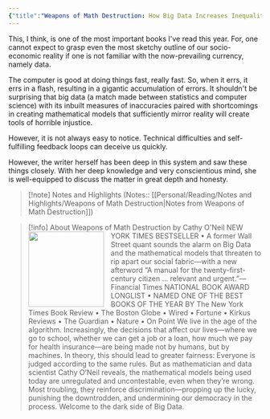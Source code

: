 ```yaml
---
{"title":"Weapons of Math Destruction: How Big Data Increases Inequality and Threatens Democracy","created":"2019-05-31T00:00:00+06:00","updated":"2023-07-11T15:14:54+06:00","read_count":1,"authors":["Cathy O'Neil"],"isbn10":553418815,"reviewed":true,"rating":5,"cover":"https://images-na.ssl-images-amazon.com/images/S/compressed.photo.goodreads.com/books/1456091964i/28186015.jpg","dg-metatags":{"og:image":"https://images-na.ssl-images-amazon.com/images/S/compressed.photo.goodreads.com/books/1456091964i/28186015.jpg"},"tags":["ai","computer-science","programming","science"],"log":[{"status":"Read","timestamp":"2019-11-12T00:00:00+06:00"},{"status":"To Read","timestamp":"2019-05-31T00:00:00+06:00"}],"status":"Read","dg-publish":true,"dg-note-icon":2,"dg-path":"Reading/Books/Read/Weapons of Math Destruction by Cathy O_Neil.md","permalink":"/reading/books/read/weapons-of-math-destruction-by-cathy-o-neil/","metatags":{"og:image":"https://images-na.ssl-images-amazon.com/images/S/compressed.photo.goodreads.com/books/1456091964i/28186015.jpg"},"dgPassFrontmatter":true,"noteIcon":2}
---
```


This, I think, is one of the most important books I've read this year. For, one cannot expect to grasp even the most sketchy outline of our socio-economic reality if one is not familiar with the now-prevailing currency, namely data.  
  
The computer is good at doing things fast, really fast. So, when it errs, it errs in a flash, resulting in a gigantic accumulation of errors. It shouldn't be surprising that big data (a match made between statistics and computer science) with its inbuilt measures of inaccuracies paired with shortcomings in creating mathematical models that sufficiently mirror reality will create tools of horrible injustice.  
  
However, it is not always easy to notice. Technical difficulties and self-fulfilling feedback loops can deceive us quickly.  
  
However, the writer herself has been deep in this system and saw these things closely. With her deep knowledge and very conscientious mind, she is well-equipped to discuss the matter in great depth and honesty.

> [!note] Notes and Highlights
> (Notes:: [[Personal/Reading/Notes and Highlights/Weapons of Math Destruction\|Notes from Weapons of Math Destruction]])

> [!info] About Weapons of Math Destruction by Cathy O'Neil
> <img src="https://images-na.ssl-images-amazon.com/images/S/compressed.photo.goodreads.com/books/1456091964i/28186015.jpg" style="float: left; width: 150px; height: auto; margin-right: 1em;" /> NEW YORK TIMES BESTSELLER • A former Wall Street quant sounds the alarm on Big Data and the mathematical models that threaten to rip apart our social fabric—with a new afterword “A manual for the twenty-first-century citizen … relevant and urgent.”—Financial Times NATIONAL BOOK AWARD LONGLIST • NAMED ONE OF THE BEST BOOKS OF THE YEAR BY The New York Times Book Review • The Boston Globe • Wired • Fortune • Kirkus Reviews • The Guardian • Nature • On Point We live in the age of the algorithm. Increasingly, the decisions that affect our lives—where we go to school, whether we can get a job or a loan, how much we pay for health insurance—are being made not by humans, but by machines. In theory, this should lead to greater fairness: Everyone is judged according to the same rules. But as mathematician and data scientist Cathy O’Neil reveals, the mathematical models being used today are unregulated and uncontestable, even when they’re wrong. Most troubling, they reinforce discrimination—propping up the lucky, punishing the downtrodden, and undermining our democracy in the process. Welcome to the dark side of Big Data.

